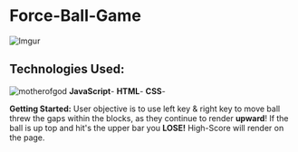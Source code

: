 # Force-Ball-Game

![Imgur](https://i.imgur.com/o1Q8HdV.png)
## Technologies Used:
![motherofgod](https://mdn.mozillademos.org/files/13502/cake.png)
__**JavaScript**__- 
__**HTML**__- 
__**CSS**__-


**Getting Started:** User objective is to use left key & right key to move ball threw the gaps within the blocks, as they continue to render **upward**! If the ball is up top and hit's the upper bar you **LOSE!**
High-Score will render on the page. 


